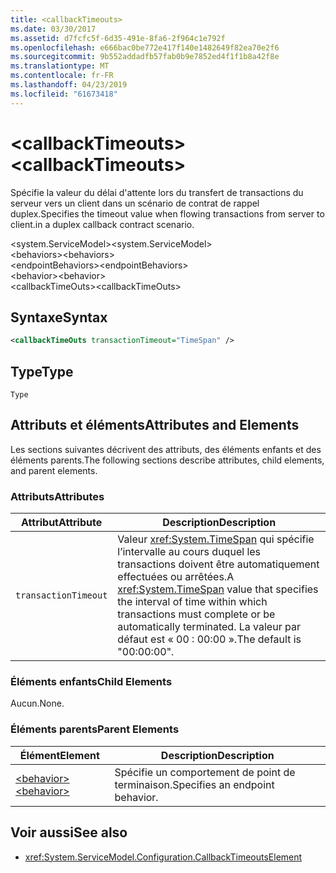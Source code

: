 ```yaml
---
title: <callbackTimeouts>
ms.date: 03/30/2017
ms.assetid: d7fcfc5f-6d35-491e-8fa6-2f964c1e792f
ms.openlocfilehash: e666bac0be772e417f140e1482649f82ea70e2f6
ms.sourcegitcommit: 9b552addadfb57fab0b9e7852ed4f1f1b8a42f8e
ms.translationtype: MT
ms.contentlocale: fr-FR
ms.lasthandoff: 04/23/2019
ms.locfileid: "61673418"
---
```

# <a name="callbacktimeouts"></a><span data-ttu-id="06b9a-101">\<callbackTimeouts></span><span class="sxs-lookup"><span data-stu-id="06b9a-101">\<callbackTimeouts></span></span>
<span data-ttu-id="06b9a-102">Spécifie la valeur du délai d'attente lors du transfert de transactions du serveur vers un client dans un scénario de contrat de rappel duplex.</span><span class="sxs-lookup"><span data-stu-id="06b9a-102">Specifies the timeout value when flowing transactions from server to client.in a duplex callback contract scenario.</span></span>  
  
 <span data-ttu-id="06b9a-103">\<system.ServiceModel></span><span class="sxs-lookup"><span data-stu-id="06b9a-103">\<system.ServiceModel></span></span>  
<span data-ttu-id="06b9a-104">\<behaviors></span><span class="sxs-lookup"><span data-stu-id="06b9a-104">\<behaviors></span></span>  
<span data-ttu-id="06b9a-105">\<endpointBehaviors></span><span class="sxs-lookup"><span data-stu-id="06b9a-105">\<endpointBehaviors></span></span>  
<span data-ttu-id="06b9a-106">\<behavior></span><span class="sxs-lookup"><span data-stu-id="06b9a-106">\<behavior></span></span>  
<span data-ttu-id="06b9a-107">\<callbackTimeOuts></span><span class="sxs-lookup"><span data-stu-id="06b9a-107">\<callbackTimeOuts></span></span>  
  
## <a name="syntax"></a><span data-ttu-id="06b9a-108">Syntaxe</span><span class="sxs-lookup"><span data-stu-id="06b9a-108">Syntax</span></span>  
  
```xml  
<callbackTimeOuts transactionTimeout="TimeSpan" />
```  
  
## <a name="type"></a><span data-ttu-id="06b9a-109">Type</span><span class="sxs-lookup"><span data-stu-id="06b9a-109">Type</span></span>  
 `Type`  
  
## <a name="attributes-and-elements"></a><span data-ttu-id="06b9a-110">Attributs et éléments</span><span class="sxs-lookup"><span data-stu-id="06b9a-110">Attributes and Elements</span></span>  
 <span data-ttu-id="06b9a-111">Les sections suivantes décrivent des attributs, des éléments enfants et des éléments parents.</span><span class="sxs-lookup"><span data-stu-id="06b9a-111">The following sections describe attributes, child elements, and parent elements.</span></span>  
  
### <a name="attributes"></a><span data-ttu-id="06b9a-112">Attributs</span><span class="sxs-lookup"><span data-stu-id="06b9a-112">Attributes</span></span>  
  
|<span data-ttu-id="06b9a-113">Attribut</span><span class="sxs-lookup"><span data-stu-id="06b9a-113">Attribute</span></span>|<span data-ttu-id="06b9a-114">Description</span><span class="sxs-lookup"><span data-stu-id="06b9a-114">Description</span></span>|  
|---------------|-----------------|  
|`transactionTimeout`|<span data-ttu-id="06b9a-115">Valeur <xref:System.TimeSpan> qui spécifie l’intervalle au cours duquel les transactions doivent être automatiquement effectuées ou arrêtées.</span><span class="sxs-lookup"><span data-stu-id="06b9a-115">A <xref:System.TimeSpan> value that specifies the interval of time within which transactions must complete or be automatically terminated.</span></span> <span data-ttu-id="06b9a-116">La valeur par défaut est « 00 : 00:00 ».</span><span class="sxs-lookup"><span data-stu-id="06b9a-116">The default is "00:00:00".</span></span>|  
  
### <a name="child-elements"></a><span data-ttu-id="06b9a-117">Éléments enfants</span><span class="sxs-lookup"><span data-stu-id="06b9a-117">Child Elements</span></span>  
 <span data-ttu-id="06b9a-118">Aucun.</span><span class="sxs-lookup"><span data-stu-id="06b9a-118">None.</span></span>  
  
### <a name="parent-elements"></a><span data-ttu-id="06b9a-119">Éléments parents</span><span class="sxs-lookup"><span data-stu-id="06b9a-119">Parent Elements</span></span>  
  
|<span data-ttu-id="06b9a-120">Élément</span><span class="sxs-lookup"><span data-stu-id="06b9a-120">Element</span></span>|<span data-ttu-id="06b9a-121">Description</span><span class="sxs-lookup"><span data-stu-id="06b9a-121">Description</span></span>|  
|-------------|-----------------|  
|[<span data-ttu-id="06b9a-122">\<behavior></span><span class="sxs-lookup"><span data-stu-id="06b9a-122">\<behavior></span></span>](../../../../../docs/framework/configure-apps/file-schema/wcf/behavior-of-endpointbehaviors.md)|<span data-ttu-id="06b9a-123">Spécifie un comportement de point de terminaison.</span><span class="sxs-lookup"><span data-stu-id="06b9a-123">Specifies an endpoint behavior.</span></span>|  
  
## <a name="see-also"></a><span data-ttu-id="06b9a-124">Voir aussi</span><span class="sxs-lookup"><span data-stu-id="06b9a-124">See also</span></span>

- <xref:System.ServiceModel.Configuration.CallbackTimeoutsElement>
